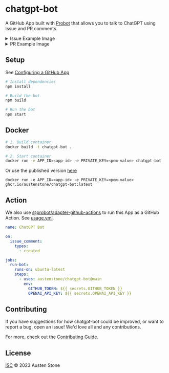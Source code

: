 # chatgpt-bot

A GitHub App built with [Probot](https://github.com/probot/probot) that allows you to talk to ChatGPT using Issue and PR comments.

<details>
  <summary> Issue Example Image </summary>

  ![image](https://marketplace-screenshots.githubusercontent.com/14679/817e76d7-5acb-4746-af56-47994a832743?auto=webp&format=jpeg&width=670&dpr=1.5)
</details>

<details>
  <summary> PR Example Image </summary>

  ![image](https://marketplace-screenshots.githubusercontent.com/14679/50322429-3714-4950-954c-8c2bf1af4bf0?auto=webp&format=jpeg&width=670&dpr=1.5)
</details>

## Setup

See [Configuring a GitHub App](https://probot.github.io/docs/development/#configuring-a-github-app)

```sh
# Install dependencies
npm install

# Build the bot
npm build

# Run the bot
npm start
```

## Docker

```sh
# 1. Build container
docker build -t chatgpt-bot .

# 2. Start container
docker run -e APP_ID=<app-id> -e PRIVATE_KEY=<pem-value> chatgpt-bot
```

Or use the published version [here](https://github.com/austenstone/chatgpt-bot/pkgs/container/chatgpt-bot)
```
docker run -e APP_ID=<app-id> -e PRIVATE_KEY=<pem-value> ghcr.io/austenstone/chatgpt-bot:latest
```

## Action
We also use [@probot/adapter-github-actions](https://www.npmjs.com/package/@probot/adapter-github-actions) to run this App as a GitHub Action.
See [usage.yml](https://github.com/austenstone/chatgpt-bot/blob/main/.github/workflows/usage.yml).

```yml
name: ChatGPT Bot

on:
  issue_comment:
    types:
      - created

jobs:
  run-bot:
    runs-on: ubuntu-latest
    steps:
      - uses: austenstone/chatgpt-bot@main
        env:
          GITHUB_TOKEN: ${{ secrets.GITHUB_TOKEN }}
          OPENAI_API_KEY: ${{ secrets.OPENAI_API_KEY }}
```

## Contributing

If you have suggestions for how chatgpt-bot could be improved, or want to report a bug, open an issue! We'd love all and any contributions.

For more, check out the [Contributing Guide](CONTRIBUTING.md).

## License

[ISC](LICENSE) © 2023 Austen Stone
